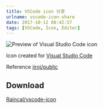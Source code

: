 ```yaml
---
title: VSCode icon 分享
urlname: vscode-icon-share
date: 2017-10-12 08:42:57
tags: [VSCode, Icon, Editor]
---
```


![Preview of Visual Studio Code icon](https://ooo.0o0.ooo/2018/02/12/5a811f890ca9c.png)

Icon created for [Visual Studio Code](https://code.visualstudio.com)

Reference [iiroj/public](https://github.com/iiroj/public/tree/master/Visual%20Studio%20Code%20icon)

## Download

[Raincal/vscode-icon](https://github.com/Raincal/vscode-icon)